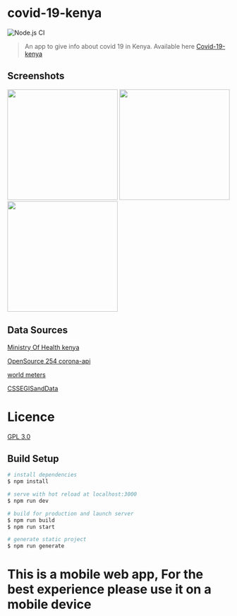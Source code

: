 # covid-19-kenya
![Node.js CI](https://github.com/Opensource-254/covid-19-web/workflows/Node.js%20CI/badge.svg)

> An app to give info about covid 19 in Kenya.
> Available here [Covid-19-kenya](https://covid19kenya.ml)

## Screenshots
<img src="https://raw.githubusercontent.com/Opensource-254/covid-19-web/master/assets/screenshots/screenshot01.png" width="250"/> <img
 src="https://raw.githubusercontent.com/Opensource-254/covid-19-web/master/assets/screenshots/screenshot02.png" width="250"/> <img
 src="https://raw.githubusercontent.com/Opensource-254/covid-19-web/master/assets/screenshots/screenshot03.png" width="250"/>




## Data Sources
[Ministry Of Health kenya  ](http://www.health.go.ke/)

[OpenSource 254 corona-api  ](https://Opensource-254.github.io/corona-api)

[world meters  ](https://https://www.worldometers.info/coronavirus/)

[CSSEGISandData  ](https://github.com/CSSEGISandData/COVID-19/tree/master/csse_covid_19_data)

# Licence
[GPL 3.0](../master/LICENSE)


## Build Setup

```bash
# install dependencies
$ npm install

# serve with hot reload at localhost:3000
$ npm run dev

# build for production and launch server
$ npm run build
$ npm run start

# generate static project
$ npm run generate
```

# This is a mobile web app, For the best experience please use it on a mobile device
